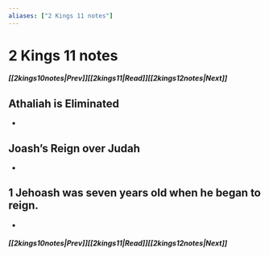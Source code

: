 ```yaml
---
aliases: ["2 Kings 11 notes"]
---
```

# 2 Kings 11 notes
##### <span class=arrow-left></span>[[2kings10notes|Prev]]<span class=navigation-separator></span>[[2kings11|Read]]<span class=navigation-separator></span>[[2kings12notes|Next]]<span class=arrow-right></span>
## Athaliah is Eliminated
- 
## Joash’s Reign over Judah
- 
## 1 Jehoash was seven years old when he began to reign.
- 
##### <span class=arrow-left></span>[[2kings10notes|Prev]]<span class=navigation-separator></span>[[2kings11|Read]]<span class=navigation-separator></span>[[2kings12notes|Next]]<span class=arrow-right></span>